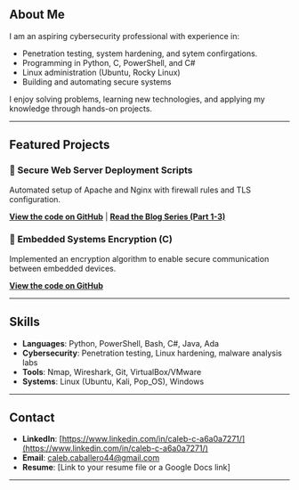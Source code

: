 ## About Me
I am an aspiring cybersecurity professional with experience in:
- Penetration testing, system hardening, and sytem confirgations. 
- Programming in Python, C, PowerShell, and C#
- Linux administration (Ubuntu, Rocky Linux)
- Building and automating secure systems

I enjoy solving problems, learning new technologies, and applying my knowledge through hands-on projects.

---

## Featured Projects
### 🔹 Secure Web Server Deployment Scripts
Automated setup of Apache and Nginx with firewall rules and TLS configuration.

**[View the code on GitHub](https://github.com/calebc44/your-repo-name)** | **[Read the Blog Series (Part 1-3)](https://calebc44.github.io/github-portfolio/blog-post-1)**

### 🔹 Embedded Systems Encryption (C)
Implemented an encryption algorithm to enable secure communication between embedded devices.

**[View the code on GitHub](https://github.com/calebc44/your-repo-name)**

---

## Skills
- **Languages**: Python, PowerShell, Bash, C#, Java, Ada
- **Cybersecurity**: Penetration testing, Linux hardening, malware analysis labs
- **Tools**: Nmap, Wireshark, Git, VirtualBox/VMware
- **Systems**: Linux (Ubuntu, Kali, Pop_OS), Windows

---

## Contact
- **LinkedIn**: [https://www.linkedin.com/in/caleb-c-a6a0a7271/](https://www.linkedin.com/in/caleb-c-a6a0a7271/)
- **Email**: caleb.caballero44@gmail.com
- **Resume**: [Link to your resume file or a Google Docs link]

---

